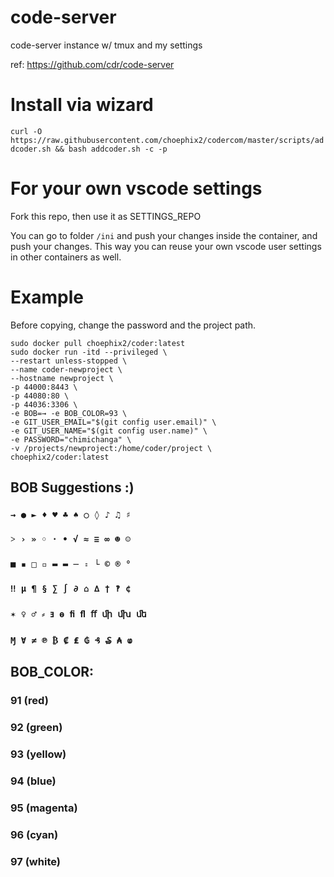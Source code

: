 # code-server
code-server instance w/ tmux and my settings 

ref: https://github.com/cdr/code-server

# Install via wizard

`curl -O https://raw.githubusercontent.com/choephix2/codercom/master/scripts/addcoder.sh && bash addcoder.sh -c -p`

# For your own vscode settings

Fork this repo, then use it as SETTINGS_REPO

You can go to folder `/ini` and push your changes inside the container, and push your changes.
This way you can reuse your own vscode user settings in other containers as well.

# Example

Before copying, change the password and the project path.

```
sudo docker pull choephix2/coder:latest
sudo docker run -itd --privileged \
--restart unless-stopped \
--name coder-newproject \
--hostname newproject \
-p 44000:8443 \
-p 44080:80 \
-p 44036:3306 \
-e BOB=→ -e BOB_COLOR=93 \
-e GIT_USER_EMAIL="$(git config user.email)" \
-e GIT_USER_NAME="$(git config user.name)" \
-e PASSWORD="chimichanga" \
-v /projects/newproject:/home/coder/project \
choephix2/coder:latest
```

## BOB Suggestions :)
### `→ ● ► ♦ ♥ ♣ ♠ ○ ◊ ♪ ♫ ♯`
### `˃ › » ◦ · • √ ≈ ≡ ∞ ☻ ☺`
### `■ ▪ □ ▫ ▬ ▬ ─ ꞊ └ © ® °`
### `‼ µ ¶ § ∑ ∫ ∂ ⌂ ∆ † ‽ ¢`
### `✶ ♀ ♂ ⸗ ⱻ ⱺ ﬁ ﬂ ﬀ ﬕ ﬗ ﬔ`
### `Ɱ Ɐ ≠ ℗ ₿ ₡ ₤ ₲ ₰ ₷ ₳ ⱷ`
## BOB_COLOR: 
### 91 (red)
### 92 (green)
### 93 (yellow)
### 94 (blue)
### 95 (magenta)
### 96 (cyan)
### 97 (white)
